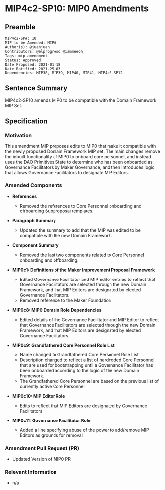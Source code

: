 # MIP4c2-SP10: MIP0 Amendments

## Preamble
```
MIP4c2-SP#: 10
MIP to be Amended: MIP0
Author(s): @juanjuan
Contributors: @elprogreso @iammeeoh
Tags: mip-amendment
Status: Approved
Date Proposed: 2021-01-18
Date Ratified: 2021-25-03
Dependencies: MIP38, MIP39, MIP40, MIP41, MIP4c2-SP12
```

## Sentence Summary

MIP4c2-SP10 amends MIP0 to be compatible with the Domain Framework MIP Set.

## Specification

### Motivation

This amendment MIP proposes edits to MIP0 that make it compatible with the newly proposed Domain Framework MIP set. The main changes remove the inbuilt functionality of MIP0 to onboard core personnel, and instead uses the DAO Primitives State to determine who has been onboarded as Governance Facilitators by Maker Governance, and then introduces logic that allows Governance Facilitators to designate MIP Editors.

### Amended Components

- **References**
    - Removed the references to Core Personnel onboarding and offboarding Subproposal templates.

- **Paragraph Summary**
    - Updated the summary to add that the MIP was edited to be compatible with the new Domain Framework.

- **Component Summary**
    - Removed the last two components related to Core Personnel onboarding and offboarding.

- **MIP0c1: Definitions of the Maker Improvement Proposal Framework**
    - Edited Governance Facilitator and MIP Editor entries to reflect that Governance Facilitators are selected through the new Domain Framework, and that MIP Editors are designated by elected Governance Facilitators.
    - Removed reference to the Maker Foundation

- **MIP0c8: MIP0 Domain Role Dependencies**
    - Edited details of the Governance Facilitator and MIP Editor to reflect that Governance Facilitators are selected through the new Domain Framework, and that MIP Editors are designated by elected Governance Facilitators.

- **MIP0c9: Grandfathered Core Personnel Role List**
    - Name changed to Grandfathered Core Personnel Role List
    - Description changed to reflect a list of hardcoded Core Personnel that are used for bootstrapping until a Governance Facilitator has been onboarded according to the logic of the new Domain Framework.
    - The Grandfathered Core Personnel are based on the previous list of currently active Core Personnel

- **MIP0c10: MIP Editor Role**
    - Edits to reflect that MIP Editors are designated by Governance Facilitators

- **MIP0c11: Governance Facilitator Role**
    - Added a line specifying abuse of the power to add/remove MIP Editors as grounds for removal


### Amendment Pull Request (PR)
   - Updated Version of MIP0 PR

### Relevant Information
   -  n/a
